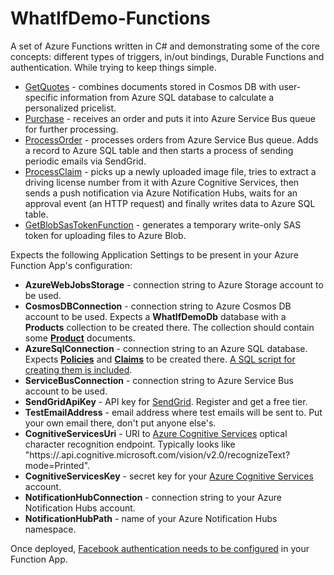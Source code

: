 # WhatIfDemo-Functions

A set of Azure Functions written in C# and demonstrating some of the core concepts: different types of triggers, in/out bindings, Durable Functions and authentication.
While trying to keep things simple.

- [GetQuotes](https://github.com/scale-tone/WhatIfDemo/blob/master/WhatIfDemo-Functions/GetQuotesFunction.cs) - combines documents stored in Cosmos DB with user-specific information from Azure SQL database to calculate a personalized pricelist.
- [Purchase](https://github.com/scale-tone/WhatIfDemo/blob/master/WhatIfDemo-Functions/PurchaseFunction.cs) - receives an order and puts it into Azure Service Bus queue for further processing.
- [ProcessOrder](https://github.com/scale-tone/WhatIfDemo/blob/master/WhatIfDemo-Functions/ProcessOrderFunction.cs) - processes orders from Azure Service Bus queue. Adds a record to Azure SQL table and then starts a process of sending periodic emails via SendGrid.
- [ProcessClaim](https://github.com/scale-tone/WhatIfDemo/blob/master/WhatIfDemo-Functions/ProcessClaimFunction.cs) - picks up a newly uploaded image file, tries to extract a driving license number from it with Azure Cognitive Services, then sends a push notification via Azure Notification Hubs, waits for an approval event (an HTTP request) and finally writes data to Azure SQL table.
- [GetBlobSasTokenFunction](https://github.com/scale-tone/WhatIfDemo/blob/master/WhatIfDemo-Functions/GetBlobSasTokenFunction.cs) - generates a temporary write-only SAS token for uploading files to Azure Blob.

Expects the following Application Settings to be present in your Azure Function App's configuration:

- **AzureWebJobsStorage** - connection string to Azure Storage account to be used.
- **CosmosDBConnection** - connection string to Azure Cosmos DB account to be used. Expects a **WhatIfDemoDb** database with a **Products** collection to be created there. The collection should contain some [**Product**](https://github.com/scale-tone/WhatIfDemo/blob/master/WhatIfDemo-Functions/DataModel.cs#L15) documents.
- **AzureSqlConnection** - connection string to an Azure SQL database. Expects [**Policies**](https://github.com/scale-tone/WhatIfDemo/blob/master/WhatIfDemo-Functions/DataModel.cs#L34) and [**Claims**](https://github.com/scale-tone/WhatIfDemo/blob/master/WhatIfDemo-Functions/DataModel.cs#L43) to be created there. [A SQL script for creating them is included](https://github.com/scale-tone/WhatIfDemo/blob/master/WhatIfDemo-Functions/WhatIfDemoDb.sql).
- **ServiceBusConnection** - connection string to Azure Service Bus account to be used.
- **SendGridApiKey** - API key for [SendGrid](https://sendgrid.com/). Register and get a free tier.
- **TestEmailAddress** - email address where test emails will be sent to. Put your own email there, don't put anyone else's.
- **CognitiveServicesUri** - URI to [Azure Cognitive Services](https://azure.microsoft.com/en-us/services/cognitive-services/) optical character recognition endpoint. Typically looks like "https://<your-region>.api.cognitive.microsoft.com/vision/v2.0/recognizeText?mode=Printed".
- **CognitiveServicesKey** - secret key for your [Azure Cognitive Services](https://azure.microsoft.com/en-us/services/cognitive-services/) account.
- **NotificationHubConnection** - connection string to your Azure Notification Hubs account.
- **NotificationHubPath** - name of your Azure Notification Hubs namespace.
  

Once deployed, [Facebook authentication needs to be configured](https://docs.microsoft.com/en-us/azure/app-service/configure-authentication-provider-facebook) in your Function App.
  
